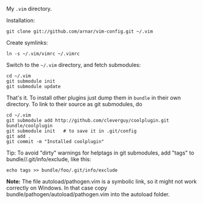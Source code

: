 My `.vim` directory.

Installation:

    git clone git://github.com/arnar/vim-config.git ~/.vim

Create symlinks:

    ln -s ~/.vim/vimrc ~/.vimrc

Switch to the `~/.vim` directory, and fetch submodules:

    cd ~/.vim
    git submodule init
    git submodule update

That's it. To install other plugins just dump them in `bundle` in their own directory. To link to their source as git submodules, do

    cd ~/.vim
    git submodule add http://github.com/cleverguy/coolplugin.git bundle/coolplugin
    git submodule init   # to save it in .git/config
    git add .
    git commit -m "Installed coolplugin"

Tip: To avoid "dirty" warnings for helptags in git submodules,
add "tags" to bundle/<repo>/.git/info/exclude, like this:

    echo tags >> bundle/foo/.git/info/exclude

**Note:** The file autoload/pathogen.vim is a symbolic link, so it might not work correctly on Windows. In that case copy bundle/pathogen/autoload/pathogen.vim into the autoload folder.

